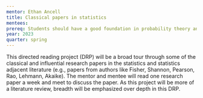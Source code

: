 ```yaml
---
mentor: Ethan Ancell
title: Classical papers in statistics
mentees:
prereq: Students should have a good foundation in probability theory and some of the basic ideas in theoretical statistics (e.g., maximum likelihood estimation, central limit theorem, etc). Although we will be reading research articles, no prior experience in statistics research is necessary.
year: 2023
quarter: spring
---
```

This directed reading project (DRP) will be a broad tour through some of the classical and influential research papers in the statistics and statistics adjacent literature (e.g., papers from authors like Fisher, Shannon, Pearson, Rao, Lehmann, Akaike). The mentor and mentee will read one research paper a week and meet to discuss the paper. As this project will be more of a literature review, breadth will be emphasized over depth in this DRP.